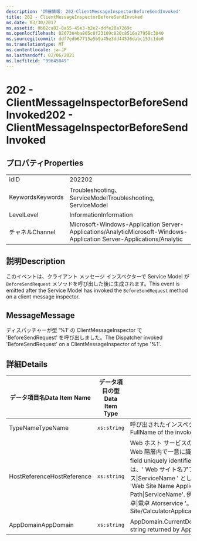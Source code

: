 ```yaml
---
description: '詳細情報: 202-ClientMessageInspectorBeforeSendInvoked'
title: 202 - ClientMessageInspectorBeforeSendInvoked
ms.date: 03/30/2017
ms.assetid: 0b02ca82-8a55-45e3-b2e2-ddfe28a7269c
ms.openlocfilehash: 0267304ba805c8f23109c820c8516a27958c3040
ms.sourcegitcommit: ddf7edb67715a5b9a45e3dd44536dabc153c1de0
ms.translationtype: MT
ms.contentlocale: ja-JP
ms.lasthandoff: 02/06/2021
ms.locfileid: "99645049"
---
```

# <a name="202---clientmessageinspectorbeforesendinvoked"></a><span data-ttu-id="40efa-103">202 - ClientMessageInspectorBeforeSendInvoked</span><span class="sxs-lookup"><span data-stu-id="40efa-103">202 - ClientMessageInspectorBeforeSendInvoked</span></span>

## <a name="properties"></a><span data-ttu-id="40efa-104">プロパティ</span><span class="sxs-lookup"><span data-stu-id="40efa-104">Properties</span></span>  
  
|||  
|-|-|  
|<span data-ttu-id="40efa-105">id</span><span class="sxs-lookup"><span data-stu-id="40efa-105">ID</span></span>|<span data-ttu-id="40efa-106">202</span><span class="sxs-lookup"><span data-stu-id="40efa-106">202</span></span>|  
|<span data-ttu-id="40efa-107">Keywords</span><span class="sxs-lookup"><span data-stu-id="40efa-107">Keywords</span></span>|<span data-ttu-id="40efa-108">Troubleshooting、ServiceModel</span><span class="sxs-lookup"><span data-stu-id="40efa-108">Troubleshooting, ServiceModel</span></span>|  
|<span data-ttu-id="40efa-109">Level</span><span class="sxs-lookup"><span data-stu-id="40efa-109">Level</span></span>|<span data-ttu-id="40efa-110">Information</span><span class="sxs-lookup"><span data-stu-id="40efa-110">Information</span></span>|  
|<span data-ttu-id="40efa-111">チャネル</span><span class="sxs-lookup"><span data-stu-id="40efa-111">Channel</span></span>|<span data-ttu-id="40efa-112">Microsoft-Windows-Application Server-Applications/Analytic</span><span class="sxs-lookup"><span data-stu-id="40efa-112">Microsoft-Windows-Application Server-Applications/Analytic</span></span>|  
  
## <a name="description"></a><span data-ttu-id="40efa-113">説明</span><span class="sxs-lookup"><span data-stu-id="40efa-113">Description</span></span>  

 <span data-ttu-id="40efa-114">このイベントは、クライアント メッセージ インスペクターで Service Model が `BeforeSendRequest` メソッドを呼び出した後に生成されます。</span><span class="sxs-lookup"><span data-stu-id="40efa-114">This event is emitted after the Service Model has invoked the `BeforeSendRequest` method on a client message inspector.</span></span>  
  
## <a name="message"></a><span data-ttu-id="40efa-115">Message</span><span class="sxs-lookup"><span data-stu-id="40efa-115">Message</span></span>  

 <span data-ttu-id="40efa-116">ディスパッチャーが型 '%1' の ClientMessageInspector で 'BeforeSendRequest' を呼び出しました。</span><span class="sxs-lookup"><span data-stu-id="40efa-116">The Dispatcher invoked 'BeforeSendRequest' on a ClientMessageInspector of type  '%1'.</span></span>  
  
## <a name="details"></a><span data-ttu-id="40efa-117">詳細</span><span class="sxs-lookup"><span data-stu-id="40efa-117">Details</span></span>  
  
|<span data-ttu-id="40efa-118">データ項目名</span><span class="sxs-lookup"><span data-stu-id="40efa-118">Data Item Name</span></span>|<span data-ttu-id="40efa-119">データ項目の型</span><span class="sxs-lookup"><span data-stu-id="40efa-119">Data Item Type</span></span>|<span data-ttu-id="40efa-120">説明</span><span class="sxs-lookup"><span data-stu-id="40efa-120">Description</span></span>|  
|--------------------|--------------------|-----------------|  
|<span data-ttu-id="40efa-121">TypeName</span><span class="sxs-lookup"><span data-stu-id="40efa-121">TypeName</span></span>|`xs:string`|<span data-ttu-id="40efa-122">呼び出されたインスペクターの型の CLR FullName。</span><span class="sxs-lookup"><span data-stu-id="40efa-122">The CLR FullName of the invoked inspector's type.</span></span>|  
|<span data-ttu-id="40efa-123">HostReference</span><span class="sxs-lookup"><span data-stu-id="40efa-123">HostReference</span></span>|`xs:string`|<span data-ttu-id="40efa-124">Web ホスト サービスの場合は、このフィールドにより、サービスが Web 階層内で一意に識別されます。</span><span class="sxs-lookup"><span data-stu-id="40efa-124">For Web-hosted services, this field uniquely identifies the service in the Web hierarchy.</span></span> <span data-ttu-id="40efa-125">この形式は、' Web サイト名アプリケーションの仮想パス&#124;サービスの仮想パス&#124;ServiceName ' として定義されています。</span><span class="sxs-lookup"><span data-stu-id="40efa-125">Its format is defined as 'Web Site Name Application Virtual Path&#124;Service Virtual Path&#124;ServiceName'.</span></span> <span data-ttu-id="40efa-126">例: ' 既定の Web サイト/計算 Atorapplication&#124;/電卓&#124;電卓 Atorservice '。</span><span class="sxs-lookup"><span data-stu-id="40efa-126">Example: 'Default Web Site/CalculatorApplication&#124;/CalculatorService.svc&#124;CalculatorService'.</span></span>|  
|<span data-ttu-id="40efa-127">AppDomain</span><span class="sxs-lookup"><span data-stu-id="40efa-127">AppDomain</span></span>|`xs:string`|<span data-ttu-id="40efa-128">AppDomain.CurrentDomain.FriendlyName で返される文字列。</span><span class="sxs-lookup"><span data-stu-id="40efa-128">The string returned by AppDomain.CurrentDomain.FriendlyName.</span></span>|
